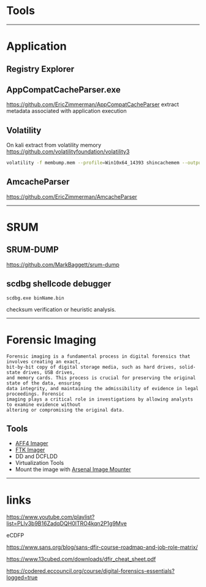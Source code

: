 # Tools

__________________________________________________________________________________
# Application

## Registry Explorer

## AppCompatCacheParser.exe
https://github.com/EricZimmerman/AppCompatCacheParser
extract metadata associated with application execution

## Volatility 
On kali extract from volatility memory 
https://github.com/volatilityfoundation/volatility3
```bash
volatility -f membump.mem --profile=Win10x64_14393 shincachemem --output=csv --output-file=./shimcache.csv
```

## AmcacheParser
https://github.com/EricZimmerman/AmcacheParser

__________________________________________________________________________________
# SRUM
## SRUM-DUMP
https://github.com/MarkBaggett/srum-dump






## scdbg shellcode debugger
```
scdbg.exe binName.bin
```


checksum verification or heuristic analysis.

__________________________________________________________________________________
# Forensic Imaging
```
Forensic imaging is a fundamental process in digital forensics that involves creating an exact,
bit-by-bit copy of digital storage media, such as hard drives, solid-state drives, USB drives,
and memory cards. This process is crucial for preserving the original state of the data, ensuring
data integrity, and maintaining the admissibility of evidence in legal proceedings. Forensic
imaging plays a critical role in investigations by allowing analysts to examine evidence without
altering or compromising the original data.
```
## Tools
- [AFF4 Imager](https://github.com/Velocidex/c-aff4)
- [FTK Imager](https://www.exterro.com/ftk-imager)
- DD and DCFLDD
- Virtualization Tools
- Mount the image with [Arsenal Image Mounter](https://arsenalrecon.com/downloads)


__________________________________________________________________________________
# links
https://www.youtube.com/playlist?list=PLlv3b9B16ZadqDQH0lTRO4kqn2P1g9Mve

eCDFP

https://www.sans.org/blog/sans-dfir-course-roadmap-and-job-role-matrix/

https://www.13cubed.com/downloads/dfir_cheat_sheet.pdf

https://codered.eccouncil.org/course/digital-forensics-essentials?logged=true








